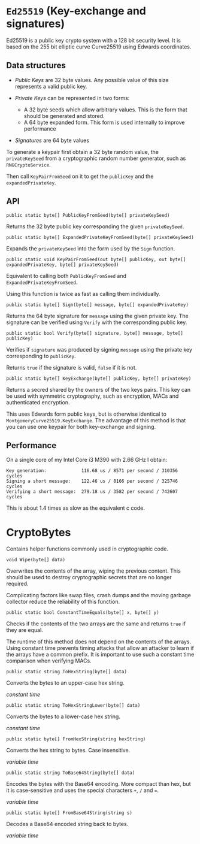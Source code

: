 `Ed25519` (Key-exchange and signatures)
===========================

Ed25519 is a public key crypto system with a 128 bit security level.
It is based on the 255 bit elliptic curve Curve25519 using Edwards coordinates.

Data structures
---------------

* *Public Keys* are 32 byte values. Any possible value of this size represents a valid public key.
* *Private Keys* can be represented in two forms:

    * A 32 byte seeds which allow arbitrary values. This is the form that should be generated and stored.
    * A 64 byte expanded form. This form is used internally to improve performance

* *Signatures* are 64 byte values

To generate a keypair first obtain a 32 byte random value, the `privateKeySeed`
from a cryptographic random number generator, such as `RNGCryptoService`.

Then call `KeyPairFromSeed` on it to get the `publicKey` and the `expandedPrivateKey`.

API
---

    public static byte[] PublicKeyFromSeed(byte[] privateKeySeed)

Returns the 32 byte public key corresponding the given `privateKeySeed`.

    public static byte[] ExpandedPrivateKeyFromSeed(byte[] privateKeySeed)

Expands the `privateKeySeed` into the form used by the `Sign` function.

    public static void KeyPairFromSeed(out byte[] publicKey, out byte[] expandedPrivateKey, byte[] privateKeySeed)

Equivalent to calling both `PublicKeyFromSeed` and `ExpandedPrivateKeyFromSeed`.

Using this function is twice as fast as calling them individually.

    public static byte[] Sign(byte[] message, byte[] expandedPrivateKey)

Returns the 64 byte signature for `message` using the given private key. The signature
can be verified using `Verify` with the corresponding public key.

    public static bool Verify(byte[] signature, byte[] message, byte[] publicKey)

Verifies if `signature` was produced by signing `message` using the private key
corresponding to `publicKey`.

Returns `true` if the signature is valid, `false` if it is not.

    public static byte[] KeyExchange(byte[] publicKey, byte[] privateKey)

Returns a secred shared by the owners of the two keys pairs. This key can be used
with symmetric cryptography, such as encryption, MACs and authenticated encryption.

This uses Edwards form public keys, but is otherwise identical to `MontgomeryCurve25519.KeyExchange`.
The advantage of this method is that you can use one keypair for both key-exchange and signing.

Performance
-----------

On a single core of my Intel Core i3 M390 with 2.66 GHz I obtain:

    Key generation:             116.68 us / 8571 per second / 310356 cycles
    Signing a short message:    122.46 us / 8166 per second / 325746 cycles
    Verifying a short message:  279.18 us / 3582 per second / 742607 cycles

This is about 1.4 times as slow as the equivalent c code.

CryptoBytes
===========

Contains helper functions commonly used in cryptographic code.

    void Wipe(byte[] data)

Overwrites the contents of the array, wiping the previous content. This should be used
to destroy cryptographic secrets that are no longer required.

Complicating factors like swap files, crash dumps and the moving garbage collector
reduce the reliability of this function.

    public static bool ConstantTimeEquals(byte[] x, byte[] y)

Checks if the contents of the two arrays are the same and returns `true` if they are equal.  

The runtime of this method does not depend on the contents of the arrays. Using constant time
prevents timing attacks that allow an attacker to learn if the arrays have a common prefix.
It is important to use such a constant time comparison when verifying MACs.

    public static string ToHexString(byte[] data)

Converts the bytes to an upper-case hex string.

*constant time*

    public static string ToHexStringLower(byte[] data)

Converts the bytes to a lower-case hex string.

*constant time*

    public static byte[] FromHexString(string hexString)

Converts the hex string to bytes. Case insensitive.

*variable time*

    public static string ToBase64String(byte[] data)

Encodes the bytes with the Base64 encoding. More compact than hex, but it is case-sensitive
and uses the special characters `+`, `/` and `=`.

*variable time*

    public static byte[] FromBase64String(string s)

Decodes a Base64 encoded string back to bytes.

*variable time*
